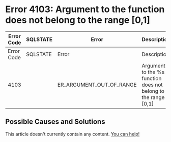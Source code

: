 
# Error 4103: Argument to the function does not belong to the range [0,1]


| Error Code | SQLSTATE | Error | Description |
| --- | --- | --- | --- |
| Error Code | SQLSTATE | Error | Description |
| 4103 |  | ER_ARGUMENT_OUT_OF_RANGE | Argument to the %s function does not belong to the range [0,1] |




## Possible Causes and Solutions


This article doesn't currently contain any content. [You can help!](/en/writing-and-editing-knowledge-base-articles/)

